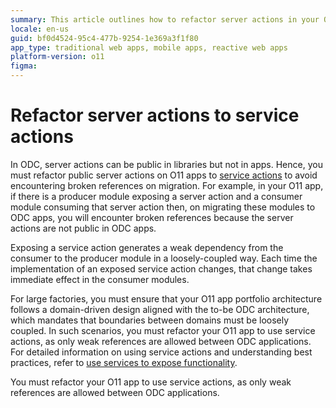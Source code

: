 ```yaml
---
summary: This article outlines how to refactor server actions in your O11 apps to service actions for compatibility with OutSystems Developer Cloud (ODC).
locale: en-us
guid: bf0d4524-95c4-477b-9254-1e369a3f1f80
app_type: traditional web apps, mobile apps, reactive web apps
platform-version: o11
figma: 
---
```


# Refactor server actions to service actions

In ODC, server actions can be public in libraries but not in apps. Hence, you must refactor public server actions on O11 apps to [service actions](https://success.outsystems.com/documentation/outsystems_developer_cloud/building_apps/app_architecture/service_actions/#) to avoid encountering broken references on migration. For example, in your O11 app, if there is a producer module exposing a server action and a consumer module consuming that server action then, on migrating these modules to ODC apps, you will encounter broken references because the server actions are not public in ODC apps.

 Exposing a service action generates a weak dependency from the consumer to the producer module in a loosely-coupled way. Each time the implementation of an exposed service action changes, that change takes immediate effect in the consumer modules. 
 
 For large factories, you must ensure that your O11 app portfolio architecture follows a domain-driven design aligned with the to-be ODC architecture, which mandates that boundaries between domains must be loosely coupled. In such scenarios, you must refactor your O11 app to use service actions, as only weak references are allowed between ODC applications. For detailed information on using service actions and understanding best practices, refer to [use services to expose functionality](../../../develop/reuse-and-refactor/services.md).

 You must refactor your O11 app to use service actions, as only weak references are allowed between ODC applications. 
